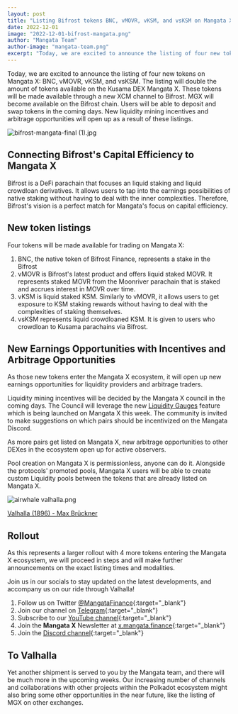 ```yaml
---
layout: post
title: "Listing Bifrost tokens BNC, vMOVR, vKSM, and vsKSM on Mangata X"
date: 2022-12-01
image: "2022-12-01-bifrost-mangata.png"
author: "Mangata Team"
author-image: "mangata-team.png"
excerpt: "Today, we are excited to announce the listing of four new tokens on Mangata X: BNC, vMOVR, vKSM, and vsKSM. The listing will double the amount of tokens available on the Kusama DEX Mangata X. These tokens will be made available through a new XCM channel to Bifrost. Users will be able to deposit and swap tokens in the coming days. New liquidity mining incentives and arbitrage opportunities will open up as a result of these listings."
---
```


Today, we are excited to announce the listing of four new tokens on Mangata X: BNC, vMOVR, vKSM, and vsKSM. The listing will double the amount of tokens available on the Kusama DEX Mangata X. These tokens will be made available through a new XCM channel to Bifrost. MGX will become available on the Bifrost chain. Users will be able to deposit and swap tokens in the coming days. New liquidity mining incentives and arbitrage opportunities will open up as a result of these listings.

![bifrost-mangata-final (1).jpg](https://s3-us-west-2.amazonaws.com/secure.notion-static.com/69df35ba-130c-4a2e-b872-ce45ebc6d666/bifrost-mangata-final_(1).jpg)

## Connecting Bifrost's Capital Efficiency to Mangata X
Bifrost is a DeFi parachain that focuses an liquid staking and liquid crowdloan derivatives. It allows users to tap into the earnings possibilities of native staking without having to deal with the inner complexities. Therefore, Bifrost's vision is a perfect match for Mangata's focus on capital efficiency.

## New token listings
Four tokens will be made available for trading on Mangata X:
1. BNC, the native token of Bifrost Finance, represents a stake in the Bifrost
2. vMOVR is Bifrost's latest product and offers liquid staked MOVR. It represents staked MOVR from the Moonriver parachain that is staked and accrues interest in MOVR over time. 
3. vKSM is liquid staked KSM. Similarly to vMOVR, it allows users to get exposure to KSM staking rewards without having to deal with the complexities of staking themselves.
4. vsKSM represents liquid crowdloaned KSM. It is given to users who crowdloan to Kusama parachains via Bifrost.

## New Earnings Opportunities with Incentives and Arbitrage Opportunities
As those new tokens enter the Mangata X ecosystem, it will open up new earnings opportunities for liquidity providers and arbitrage traders.

Liquidity mining incentives will be decided by the Mangata X council in the coming days. The Council will leverage the new [Liquidity Gauges]() feature which is being launched on Mangata X this week. The community is invited to make suggestions on which pairs should be incentivized on the Mangata Discord.

As more pairs get listed on Mangata X, new arbitrage opportunities to other DEXes in the ecosystem open up for active observers.

Pool creation on Mangata X is permissionless, anyone can do it. Alongside the protocols' promoted pools, Mangata X users will be able to create custom Liquidity pools between the tokens that are already listed on Mangata X.

![airwhale valhalla.png](https://s3-us-west-2.amazonaws.com/secure.notion-static.com/1eec3166-b974-45c9-8d4d-82be27ed21bd/airwhale_valhalla.png)

[Valhalla (1896) - Max Brückner](https://commons.wikimedia.org/wiki/File:Walhalla_(1896)_by_Max_Br%C3%BCckner.jpg)

## Rollout
As this represents a larger rollout with 4 more tokens entering the Mangata X ecosystem, we will proceed in steps and will make further announcements on the exact listing times and modalities.

Join us in our socials to stay updated on the latest developments, and accompany us on our ride through Valhalla!

1. Follow us on Twitter [@MangataFinance](https://twitter.com/MangataFinance){:target="\_blank"}
2. Join our channel on [Telegram](https://t.me/mgtfi){:target="\_blank"} 
3. Subscribe to our [YouTube channel](http://youtube.com/c/MangataFinance){:target="\_blank"}
4. Join the **Mangata X** Newsletter at [x.mangata.finance](https://x.mangata.finance/){:target="\_blank"}
5. Join the [Discord channel](https://discord.gg/mangata){:target="\_blank"}

## To Valhalla

Yet another shipment is served to you by the Mangata team, and there will be much more in the upcoming weeks. Our increasing number of channels and collaborations with other projects within the Polkadot ecosystem might also bring some other opportunities in the near future, like the listing of MGX on other exchanges.
